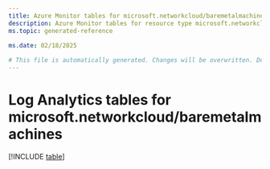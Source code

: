 ```yaml
---
title: Azure Monitor tables for microsoft.networkcloud/baremetalmachines
description: Azure Monitor tables for resource type microsoft.networkcloud/baremetalmachines
ms.topic: generated-reference
   
ms.date: 02/18/2025

# This file is automatically generated. Changes will be overwritten. Do not change this file directly.
---
```


# Log Analytics tables for microsoft.networkcloud/baremetalmachines  

[!INCLUDE [table](~/reusable-content/ce-skilling/azure/includes/azure-monitor/reference/tables/microsoft-networkcloud_baremetalmachines-include.md)]

